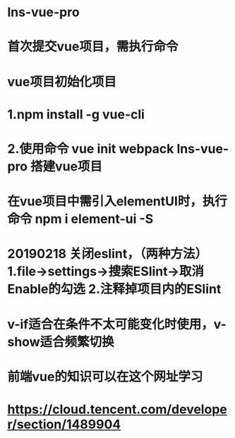 # lns-vue-pro
# 首次提交vue项目，需执行命令
# vue项目初始化项目
# 1.npm install -g vue-cli
# 2.使用命令 vue init webpack lns-vue-pro 搭建vue项目

# 在vue项目中需引入elementUI时，执行命令  npm i element-ui -S

# 20190218 关闭eslint，（两种方法）1.file->settings->搜索ESlint->取消Enable的勾选 2.注释掉项目内的ESlint

# v-if适合在条件不太可能变化时使用，v-show适合频繁切换

# 前端vue的知识可以在这个网址学习
# https://cloud.tencent.com/developer/section/1489904
